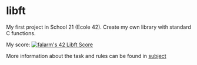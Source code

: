 # libft
My first project in School 21 (Ecole 42). Create my own library with standard C functions.

My score: [![falarm's 42 Libft Score](https://badge42.vercel.app/api/v2/cl23rylyn001609lbgc4t4lzn/project/2364881)](https://github.com/JaeSeoKim/badge42)

More information about the task and rules can be found in [subject](https://github.com/Fuse23/libft/blob/main/en.subject.pdf)
